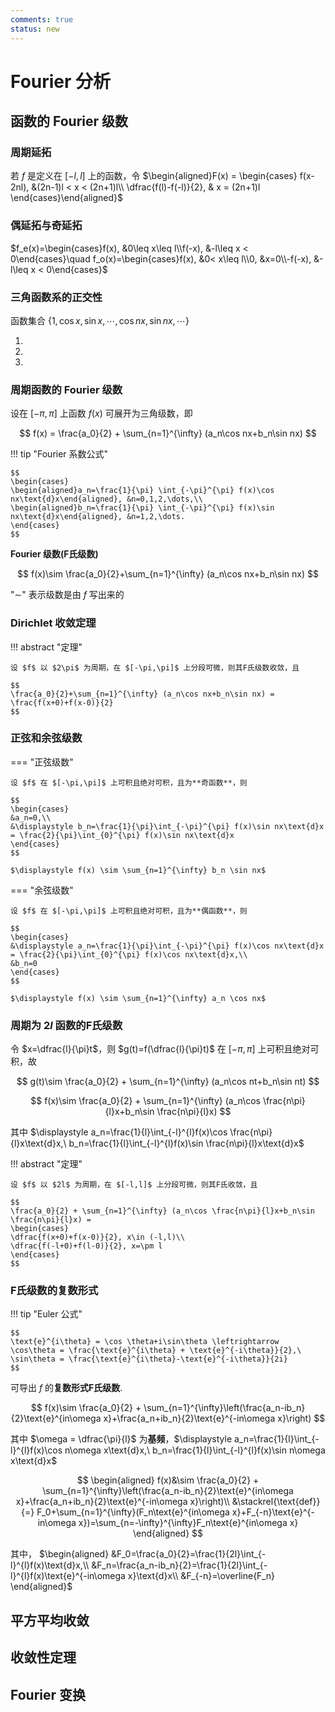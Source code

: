 ```yaml
---
comments: true
status: new
---
```


# Fourier 分析

## 函数的 Fourier 级数

### 周期延拓

若 $f$ 是定义在 $[-l,l]$ 上的函数，令 $\begin{aligned}F(x) = 
\begin{cases}
f(x-2nl), &(2n-1)l < x < (2n+1)l\\
\dfrac{f(l)-f(-l)}{2}, & x = (2n+1)l
\end{cases}\end{aligned}$

### 偶延拓与奇延拓

$f_e(x)=\begin{cases}f(x), &0\leq x\leq l\\f(-x), &-l\leq x < 0\end{cases}\quad f_o(x)=\begin{cases}f(x), &0< x\leq l\\0, &x=0\\-f(-x), &-l\leq x < 0\end{cases}$

### 三角函数系的正交性

函数集合 $\{1, \cos x,\sin x, \cdots ,\cos nx,\sin nx ,\cdots\}$

1. 

2. 

3. 

### 周期函数的 Fourier 级数

设在 $[-\pi, \pi]$ 上函数 $f(x)$ 可展开为三角级数，即

$$
f(x) = \frac{a_0}{2} + \sum_{n=1}^{\infty} (a_n\cos nx+b_n\sin nx)
$$

!!! tip "Fourier 系数公式"

	$$
	\begin{cases}
	\begin{aligned}a_n=\frac{1}{\pi} \int_{-\pi}^{\pi} f(x)\cos nx\text{d}x\end{aligned}, &n=0,1,2,\dots,\\
	\begin{aligned}b_n=\frac{1}{\pi} \int_{-\pi}^{\pi} f(x)\sin nx\text{d}x\end{aligned}, &n=1,2,\dots.
	\end{cases}
	$$

**Fourier 级数(F氏级数)**

$$
f(x)\sim \frac{a_0}{2}+\sum_{n=1}^{\infty} (a_n\cos nx+b_n\sin nx)
$$

"$\sim$" 表示级数是由 $f$ 写出来的

### Dirichlet 收敛定理

!!! abstract "定理"

	设 $f$ 以 $2\pi$ 为周期，在 $[-\pi,\pi]$ 上分段可微，则其F氏级数收敛，且

	$$
	\frac{a_0}{2}+\sum_{n=1}^{\infty} (a_n\cos nx+b_n\sin nx) = \frac{f(x+0)+f(x-0)}{2}
	$$

### 正弦和余弦级数

=== "正弦级数"

	设 $f$ 在 $[-\pi,\pi]$ 上可积且绝对可积，且为**奇函数**，则

	$$
	\begin{cases}
	&a_n=0,\\
	&\displaystyle b_n=\frac{1}{\pi}\int_{-\pi}^{\pi} f(x)\sin nx\text{d}x = \frac{2}{\pi}\int_{0}^{\pi} f(x)\sin nx\text{d}x
	\end{cases}
	$$

	$\displaystyle f(x) \sim \sum_{n=1}^{\infty} b_n \sin nx$

=== "余弦级数"

	设 $f$ 在 $[-\pi,\pi]$ 上可积且绝对可积，且为**偶函数**，则

	$$
	\begin{cases}
	&\displaystyle a_n=\frac{1}{\pi}\int_{-\pi}^{\pi} f(x)\cos nx\text{d}x = \frac{2}{\pi}\int_{0}^{\pi} f(x)\cos nx\text{d}x,\\
	&b_n=0
	\end{cases}
	$$

	$\displaystyle f(x) \sim \sum_{n=1}^{\infty} a_n \cos nx$

### 周期为 $2l$ 函数的F氏级数

令 $x=\dfrac{l}{\pi}t$，则 $g(t)=f(\dfrac{l}{\pi}t)$ 在 $[-\pi,\pi]$ 上可积且绝对可积，故

$$
g(t)\sim \frac{a_0}{2} + \sum_{n=1}^{\infty} (a_n\cos nt+b_n\sin nt)
$$

$$
f(x)\sim  \frac{a_0}{2} + \sum_{n=1}^{\infty} (a_n\cos \frac{n\pi}{l}x+b_n\sin \frac{n\pi}{l}x)
$$

其中 $\displaystyle a_n=\frac{1}{l}\int_{-l}^{l}f(x)\cos \frac{n\pi}{l}x\text{d}x,\  b_n=\frac{1}{l}\int_{-l}^{l}f(x)\sin \frac{n\pi}{l}x\text{d}x$

!!! abstract "定理"

	设 $f$ 以 $2l$ 为周期，在 $[-l,l]$ 上分段可微，则其F氏收敛，且

	$$
	\frac{a_0}{2} + \sum_{n=1}^{\infty} (a_n\cos \frac{n\pi}{l}x+b_n\sin \frac{n\pi}{l}x) = 
	\begin{cases}
	\dfrac{f(x+0)+f(x-0)}{2}, x\in (-l,l)\\
	\dfrac{f(-l+0)+f(l-0)}{2}, x=\pm l
	\end{cases}
	$$

### F氏级数的复数形式

!!! tip "Euler 公式"

	$$
	\text{e}^{i\theta} = \cos \theta+i\sin\theta \leftrightarrow \cos\theta = \frac{\text{e}^{i\theta} + \text{e}^{-i\theta}}{2},\ \sin\theta = \frac{\text{e}^{i\theta}-\text{e}^{-i\theta}}{2i}
	$$

可导出 $f$ 的**复数形式F氏级数**.

$$
f(x)\sim \frac{a_0}{2} + \sum_{n=1}^{\infty}\left(\frac{a_n-ib_n}{2}\text{e}^{in\omega x}+\frac{a_n+ib_n}{2}\text{e}^{-in\omega x}\right)
$$

其中 $\omega = \dfrac{\pi}{l}$ 为**基频**，$\displaystyle a_n=\frac{1}{l}\int_{-l}^{l}f(x)\cos n\omega x\text{d}x,\  b_n=\frac{1}{l}\int_{-l}^{l}f(x)\sin n\omega x\text{d}x$

$$
\begin{aligned}
f(x)&\sim \frac{a_0}{2} + \sum_{n=1}^{\infty}\left(\frac{a_n-ib_n}{2}\text{e}^{in\omega x}+\frac{a_n+ib_n}{2}\text{e}^{-in\omega x}\right)\\
&\stackrel{\text{def}}{=} F_0+\sum_{n=1}^{\infty}(F_n\text{e}^{in\omega x}+F_{-n}\text{e}^{-in\omega x})=\sum_{n=-\infty}^{\infty}F_n\text{e}^{in\omega x}
\end{aligned}
$$

其中， $\begin{aligned}
&F_0=\frac{a_0}{2}=\frac{1}{2l}\int_{-l}^{l}f(x)\text{d}x,\\
&F_n=\frac{a_n-ib_n}{2}=\frac{1}{2l}\int_{-l}^{l}f(x)\text{e}^{-in\omega x}\text{d}x\\
&F_{-n}=\overline{F_n}
\end{aligned}$

## 平方平均收敛

## 收敛性定理

## Fourier 变换


